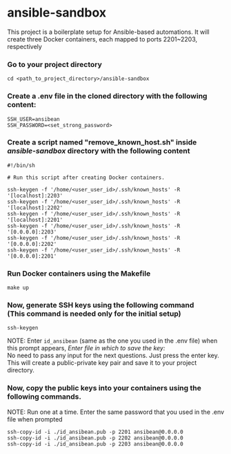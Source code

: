 # ansible-sandbox
This project is a boilerplate setup for Ansible-based automations.
It will create three Docker containers, each mapped to ports 2201~2203, respectively

### Go to your project directory
```
cd <path_to_project_directory>/ansible-sandbox
```
### Create a .env file in the cloned directory with the following content:
```
SSH_USER=ansibean
SSH_PASSWORD=<set_strong_password>
```

### Create a script named "remove_known_host.sh" inside <i>ansible-sandbox</i> directory with the following content
```
#!/bin/sh

# Run this script after creating Docker containers.

ssh-keygen -f '/home/<user_user_id>/.ssh/known_hosts' -R '[localhost]:2203'
ssh-keygen -f '/home/<user_user_id>/.ssh/known_hosts' -R '[localhost]:2202'
ssh-keygen -f '/home/<user_user_id>/.ssh/known_hosts' -R '[localhost]:2201'
ssh-keygen -f '/home/<user_user_id>/.ssh/known_hosts' -R '[0.0.0.0]:2203'
ssh-keygen -f '/home/<user_user_id>/.ssh/known_hosts' -R '[0.0.0.0]:2202'
ssh-keygen -f '/home/<user_user_id>/.ssh/known_hosts' -R '[0.0.0.0]:2201'
```
### Run Docker containers using the Makefile
```
make up
```
### Now, generate SSH keys using the following command <br> (This command is needed only for the initial setup)
```
ssh-keygen
```
NOTE: Enter `id_ansibean` (same as the one you used in the .env file) when this prompt appears, <i>Enter file in which to save the key: </i><br>
No need to pass any input for the next questions. Just press the enter key. This will create a public-private key pair and save it to your project directory.
### Now, copy the public keys into your containers using the following commands.
NOTE: Run one at a time. Enter the same password that you used in the .env file when prompted
```
ssh-copy-id -i ./id_ansibean.pub -p 2201 ansibean@0.0.0.0
ssh-copy-id -i ./id_ansibean.pub -p 2202 ansibean@0.0.0.0
ssh-copy-id -i ./id_ansibean.pub -p 2203 ansibean@0.0.0.0
```
